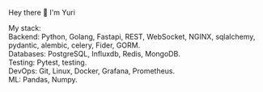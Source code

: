 Hey there 👋
I'm Yuri


My stack:  
Backend: Python, Golang, Fastapi, REST, WebSocket, NGINX, sqlalchemy, pydantic, alembic, celery, Fider, GORM.     
Databases: PostgreSQL, Influxdb, Redis, MongoDB.  
Testing: Pytest, testing.      
DevOps: Git, Linux, Docker, Grafana, Prometheus.    
ML: Pandas, Numpy.    
